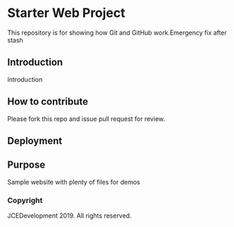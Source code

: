 # Starter Web Project

This repository is for showing how Git and GitHub work.Emergency fix after stash

## Introduction
Introduction

## How to contribute
Please fork this repo and issue pull request for review.

## Deployment

## Purpose

Sample website with plenty of files for demos

### Copyright
JCEDevelopment 2019. All rights reserved.